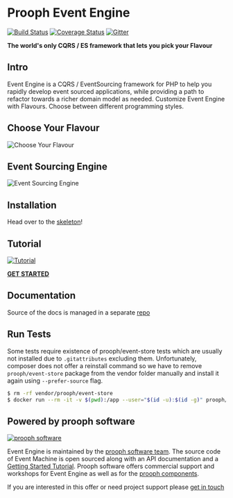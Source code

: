 # Prooph Event Engine

[![Build Status](https://travis-ci.org/event-engine/php-engine.svg?branch=master)](https://travis-ci.org/event-engine/php-engine)
[![Coverage Status](https://coveralls.io/repos/github/event-engine/php-engine/badge.svg?branch=master)](https://coveralls.io/github/event-engine/php-engine?branch=master)
[![Gitter](https://badges.gitter.im/Join%20Chat.svg)](https://gitter.im/prooph/improoph)

**The world's only CQRS / ES framework that lets you pick your Flavour**


## Intro

Event Engine is a CQRS / EventSourcing framework for PHP to help you rapidly develop event sourced applications, while providing a path to refactor towards a richer domain model as needed. Customize Event Engine with Flavours. Choose between different programming styles.

## Choose Your Flavour

![Choose Your Flavour](https://event-engine.io/img/Choose_Flavour_no_h.png)

## Event Sourcing Engine

![Event Sourcing Engine](https://event-engine.io/api/img/Aggregate_Lifecycle.png)

## Installation

Head over to the [skeleton](https://github.com/event-engine/php-engine-skeleton)!

## Tutorial

[![Tutorial](https://event-engine.io/img/tutorial_screen.png)](https://event-engine.io/tutorial/)

**[GET STARTED](https://event-engine.io/tutorial/)**

## Documentation

Source of the docs is managed in a separate [repo](https://github.com/event-engine/docs)

## Run Tests

Some tests require existence of prooph/event-store tests which are usually not installed due to `.gitattributes` excluding them.
Unfortunately, composer does not offer a reinstall command so we have to remove `prooph/event-store` package from the vendor folder
manually and install it again using `--prefer-source` flag.

```bash
$ rm -rf vendor/prooph/event-store
$ docker run --rm -it -v $(pwd):/app --user="$(id -u):$(id -g)" prooph/composer:7.2 install --prefer-source
```


## Powered by prooph software

[![prooph software](https://github.com/codeliner/php-ddd-cargo-sample/blob/master/docs/assets/prooph-software-logo.png)](http://prooph.de)

Event Engine is maintained by the [prooph software team](http://prooph-software.de/). The source code of Event Machine 
is open sourced along with an API documentation and a [Getting Started Tutorial](https://event-engine.io/tutorial/). Prooph software offers commercial support and workshops
for Event Engine as well as for the [prooph components](http://getprooph.org/).

If you are interested in this offer or need project support please [get in touch](http://getprooph.org/#get-in-touch)